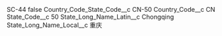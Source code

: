 <?xml version="1.0" encoding="UTF-8"?>
<CustomMetadata xmlns="http://soap.sforce.com/2006/04/metadata" xmlns:xsi="http://www.w3.org/2001/XMLSchema-instance" xmlns:xsd="http://www.w3.org/2001/XMLSchema">
    <label>SC-44</label>
    <protected>false</protected>
    <values>
        <field>Country_Code_State_Code__c</field>
        <value xsi:type="xsd:string">CN-50</value>
    </values>
    <values>
        <field>Country_Code__c</field>
        <value xsi:type="xsd:string">CN</value>
    </values>
    <values>
        <field>State_Code__c</field>
        <value xsi:type="xsd:string">50</value>
    </values>
    <values>
        <field>State_Long_Name_Latin__c</field>
        <value xsi:type="xsd:string">Chongqing</value>
    </values>
    <values>
        <field>State_Long_Name_Local__c</field>
        <value xsi:type="xsd:string">重庆</value>
    </values>
</CustomMetadata>
